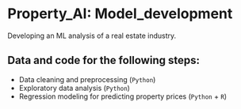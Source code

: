 # Property_AI: Model_development
Developing an ML analysis of a real estate industry.

## Data and code for the following steps:
  - Data cleaning and preprocessing (`Python`)
  - Exploratory data analysis (`Python`)
  - Regression modeling for predicting property prices (`Python` + `R`)
